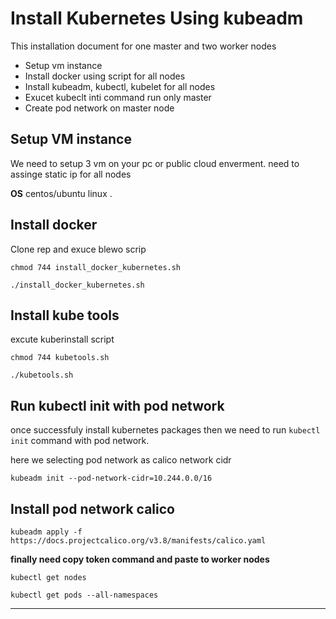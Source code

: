 # Install Kubernetes Using kubeadm

This installation document  for one master and two worker nodes


  * Setup vm instance
  * Install docker using script for all nodes
  * Install kubeadm, kubectl, kubelet for all nodes
  * Exucet kubeclt inti command run only master
  * Create pod network on master node
  
  ## Setup VM instance
  We need to setup 3 vm on your pc or public cloud enverment.
  need to assinge  static ip for all nodes
  
  **OS** centos/ubuntu linux .
  
    
  ## Install docker 
  
  Clone rep and exuce blewo scrip
  
  `chmod 744 install_docker_kubernetes.sh`
  
  `./install_docker_kubernetes.sh`
  
  ## Install kube tools
  
  excute kuberinstall script
  
  `chmod 744 kubetools.sh`
  
  `./kubetools.sh`
  
## Run kubectl init with pod network
 
 once successfuly install kubernetes packages then we need to run `kubectl init` command with pod network.
 
 here we selecting pod network as calico network cidr
 
  `kubeadm init --pod-network-cidr=10.244.0.0/16`
  
  ## Install pod network calico
  
  `kubeadm apply -f https://docs.projectcalico.org/v3.8/manifests/calico.yaml`
  
  **finally need copy token command and paste to worker nodes**
  
`kubectl get nodes`

`kubectl get pods --all-namespaces` 

---
 
 
 